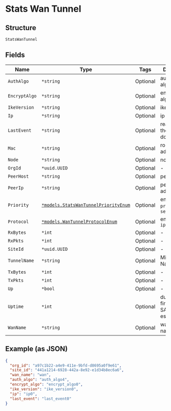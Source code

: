 
# Stats Wan Tunnel

## Structure

`StatsWanTunnel`

## Fields

| Name | Type | Tags | Description |
|  --- | --- | --- | --- |
| `AuthAlgo` | `*string` | Optional | authentication algorithm |
| `EncryptAlgo` | `*string` | Optional | encryption algorithm |
| `IkeVersion` | `*string` | Optional | ike version |
| `Ip` | `*string` | Optional | ip address |
| `LastEvent` | `*string` | Optional | reason of why the tunnel is down |
| `Mac` | `*string` | Optional | router mac address |
| `Node` | `*string` | Optional | node0/node1 |
| `OrgId` | `*uuid.UUID` | Optional | - |
| `PeerHost` | `*string` | Optional | peer host |
| `PeerIp` | `*string` | Optional | peer ip address |
| `Priority` | [`*models.StatsWanTunnelPriorityEnum`](../../doc/models/stats-wan-tunnel-priority-enum.md) | Optional | enum: `primary`, `secondary` |
| `Protocol` | [`*models.WanTunnelProtocolEnum`](../../doc/models/wan-tunnel-protocol-enum.md) | Optional | enum: `gre`, `ipsec` |
| `RxBytes` | `*int` | Optional | - |
| `RxPkts` | `*int` | Optional | - |
| `SiteId` | `*uuid.UUID` | Optional | - |
| `TunnelName` | `*string` | Optional | Mist Tunnel Name |
| `TxBytes` | `*int` | Optional | - |
| `TxPkts` | `*int` | Optional | - |
| `Up` | `*bool` | Optional | - |
| `Uptime` | `*int` | Optional | duration from first (or last) SA was established |
| `WanName` | `*string` | Optional | wan interface name |

## Example (as JSON)

```json
{
  "org_id": "a97c1b22-a4e9-411e-9bfd-d8695a0f9e61",
  "site_id": "441a1214-6928-442a-8e92-e1d34b8ec6a6",
  "wan_name": "wan",
  "auth_algo": "auth_algo4",
  "encrypt_algo": "encrypt_algo0",
  "ike_version": "ike_version0",
  "ip": "ip0",
  "last_event": "last_event0"
}
```

